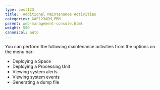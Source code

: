 ```yaml
---
type: post123
title:  Additional Maintenance Activities
categories: XAP123ADM,PRM
parent: web-management-console.html
weight: 550
canonical: auto
---
```


You can perform the following maintenance activities from the options on the menu bar:

- Deploying a Space
- Deploying a Processing Unit
- Viewing system alerts
- Viewing system events
- Generating a dump file

